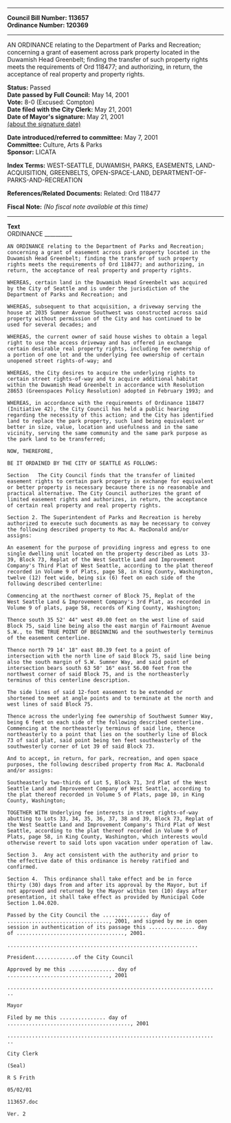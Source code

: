 * * * * *  
  
**Council Bill Number: [](#h0)[](#h2)113657**   
**Ordinance Number: 120369**  
  
* * * * *  
  
AN ORDINANCE relating to the Department of Parks and Recreation; concerning a grant of easement across park property located in the Duwamish Head Greenbelt; finding the transfer of such property rights meets the requirements of Ord 118477; and authorizing, in return, the acceptance of real property and property rights.  
  
**Status:** Passed   
**Date passed by Full Council:** May 14, 2001   
**Vote:** 8-0 (Excused: Compton)   
**Date filed with the City Clerk:** May 21, 2001   
**Date of Mayor's signature:** May 21, 2001   
[(about the signature date)](/~public/approvaldate.htm)   
  
  
**Date introduced/referred to committee:** May 7, 2001   
**Committee:** Culture, Arts & Parks   
**Sponsor:** LICATA   
  
**Index Terms:** WEST-SEATTLE, DUWAMISH, PARKS, EASEMENTS, LAND-ACQUISITION, GREENBELTS, OPEN-SPACE-LAND, DEPARTMENT-OF-PARKS-AND-RECREATION  
  
**References/Related Documents:** Related: Ord 118477  
  
**Fiscal Note:** *(No fiscal note available at this time)*  
  
* * * * *  
  
**Text**  
    ORDINANCE __________  
  
    AN ORDINANCE relating to the Department of Parks and Recreation;  
    concerning a grant of easement across park property located in the  
    Duwamish Head Greenbelt; finding the transfer of such property  
    rights meets the requirements of Ord 118477; and authorizing, in  
    return, the acceptance of real property and property rights.  
  
    WHEREAS, certain land in the Duwamish Head Greenbelt was acquired  
    by the City of Seattle and is under the jurisdiction of the  
    Department of Parks and Recreation; and  
  
    WHEREAS, subsequent to that acquisition, a driveway serving the  
    house at 2035 Sumner Avenue Southwest was constructed across said  
    property without permission of the City and has continued to be  
    used for several decades; and  
  
    WHEREAS, the current owner of said house wishes to obtain a legal  
    right to use the access driveway and has offered in exchange  
    certain desirable real property rights, including fee ownership of  
    a portion of one lot and the underlying fee ownership of certain  
    unopened street rights-of-way; and  
  
    WHEREAS, the City desires to acquire the underlying rights to  
    certain street rights-of-way and to acquire additional habitat  
    within the Duwamish Head Greenbelt in accordance with Resolution  
    28653 (Greenspaces Policy Resolution) adopted in February 1993; and  
  
    WHEREAS, in accordance with the requirements of Ordinance 118477  
    (Initiative 42), the City Council has held a public hearing  
    regarding the necessity of this action; and the City has identified  
    land to replace the park property, such land being equivalent or  
    better in size, value, location and usefulness and in the same  
    vicinity, serving the same community and the same park purpose as  
    the park land to be transferred;  
  
    NOW, THEREFORE,  
  
    BE IT ORDAINED BY THE CITY OF SEATTLE AS FOLLOWS:  
  
    Section   The City Council finds that the transfer of limited  
    easement rights to certain park property in exchange for equivalent  
    or better property is necessary because there is no reasonable and  
    practical alternative. The City Council authorizes the grant of  
    limited easement rights and authorizes, in return, the acceptance  
    of certain real property and real property rights.  
  
    Section 2. The Superintendent of Parks and Recreation is hereby  
    authorized to execute such documents as may be necessary to convey  
    the following described property to Mac A. MacDonald and/or  
    assigns:  
  
    An easement for the purpose of providing ingress and egress to one  
    single dwelling unit located on the property described as Lots 33-  
    39, Block 73, Replat of the West Seattle Land and Improvement  
    Company's Third Plat of West Seattle, according to the plat thereof  
    recorded in Volume 9 of Plats, page 58, in King County, Washington,  
    twelve (12) feet wide, being six (6) feet on each side of the  
    following described centerline:  
  
    Commencing at the northwest corner of Block 75, Replat of the  
    West Seattle Land & Improvement Company's 3rd Plat, as recorded in  
    Volume 9 of plats, page 58, records of King County, Washington;  
  
    Thence south 35 52' 44" west 49.00 feet on the west line of said  
    Block 75, said line being also the east margin of Fairmount Avenue  
    S.W., to THE TRUE POINT OF BEGINNING and the southwesterly terminus  
    of the easement centerline.  
  
    Thence north 79 14' 18" east 80.39 feet to a point of  
    intersection with the north line of said Block 75, said line being  
    also the south margin of S.W. Sumner Way, and said point of  
    intersection bears south 63 50' 16" east 56.00 feet from the  
    northwest corner of said Block 75, and is the northeasterly  
    terminus of this centerline description.  
  
    The side lines of said 12-foot easement to be extended or  
    shortened to meet at angle points and to terminate at the north and  
    west lines of said Block 75.  
  
    Thence across the underlying fee ownership of Southwest Sumner Way,  
    being 6 feet on each side of the following described centerline.  
    Commencing at the northeasterly terminus of said line, thence  
    northeasterly to a point that lies on the southerly line of Block  
    73 of said plat, said point being ten feet southeasterly of the  
    southwesterly corner of Lot 39 of said Block 73.  
  
    And to accept, in return, for park, recreation, and open space  
    purposes, the following described property from Mac A. MacDonald  
    and/or assigns:  
  
    Southeasterly two-thirds of Lot 5, Block 71, 3rd Plat of the West  
    Seattle Land and Improvement Company of West Seattle, according to  
    the plat thereof recorded in Volume 5 of Plats, page 10, in King  
    County, Washington;  
  
    TOGETHER WITH Underlying fee interests in street rights-of-way  
    abutting to Lots 33, 34, 35, 36, 37, 38 and 39, Block 73, Replat of  
    the West Seattle Land and Improvement Company's Third Plat of West  
    Seattle, according to the plat thereof recorded in Volume 9 of  
    Plats, page 58, in King County, Washington, which interests would  
    otherwise revert to said lots upon vacation under operation of law.  
  
    Section 3.  Any act consistent with the authority and prior to  
    the effective date of this ordinance is hereby ratified and  
    confirmed.  
  
    Section 4.  This ordinance shall take effect and be in force  
    thirty (30) days from and after its approval by the Mayor, but if  
    not approved and returned by the Mayor within ten (10) days after  
    presentation, it shall take effect as provided by Municipal Code  
    Section 1.04.020.  
  
    Passed by the City Council the ............... day of  
    ................................., 2001, and signed by me in open  
    session in authentication of its passage this ............... day  
    of ..................................., 2001.  
  
    ..............................................................  
  
    President.............of the City Council  
  
    Approved by me this ............... day of  
    ................................., 2001  
  
    ...................................................................  
    ..  
  
    Mayor  
  
    Filed by me this ............... day of  
    ........................................, 2001  
  
    ...................................................................  
    ..  
  
    City Clerk  
  
    (Seal)  
  
    R S Frith  
  
    05/02/01  
  
    113657.doc  
  
    Ver. 2  
